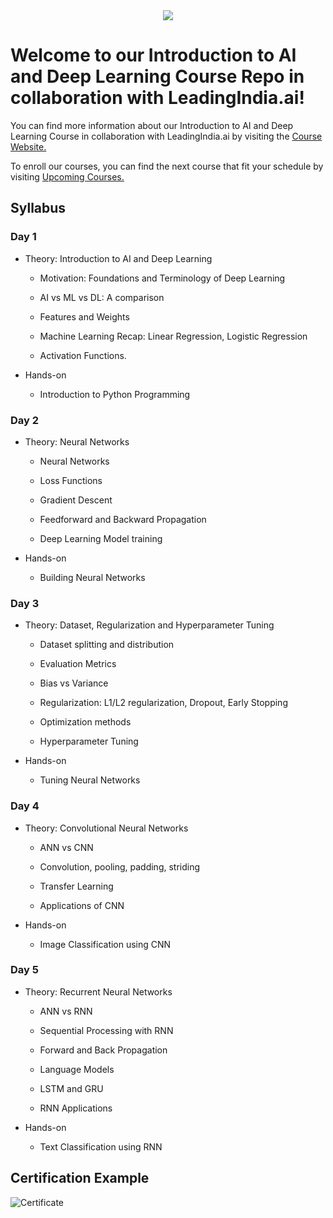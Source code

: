 <div align="center">
  <img src="https://github.com/globalaihub/introduction-to-machine-learning/blob/main/Decision%20Trees/img/logo.png">
</div>

# Welcome to our Introduction to AI and Deep Learning Course Repo in collaboration with LeadingIndia.ai!

You can find more information about our Introduction to AI and Deep Learning Course in collaboration with LeadingIndia.ai by visiting the [Course Website.](https://globalaihub.com/event/introduction-to-ai-and-deep-learning/)

To enroll our courses, you can find the next course that fit your schedule by visiting [Upcoming Courses.](https://globalaihub.com/upcoming-courses/)

## Syllabus

### Day 1
- Theory: Introduction to AI and Deep Learning 
	+ Motivation: Foundations and Terminology of Deep Learning

	+ AI vs ML vs DL: A comparison

	+ Features and Weights

	+ Machine Learning Recap: Linear Regression, Logistic Regression

	+ Activation Functions.

- Hands-on
	+ Introduction to Python Programming

### Day 2
- Theory: Neural Networks

	+ Neural Networks
	
	+ Loss Functions
	
	+ Gradient Descent
	
	+ Feedforward and Backward Propagation
	
	+ Deep Learning Model training

- Hands-on

	+ Building Neural Networks

### Day 3
- Theory: Dataset, Regularization and Hyperparameter Tuning

	+ Dataset splitting and distribution
	
	+ Evaluation Metrics
	
	+ Bias vs Variance
	
	+ Regularization: L1/L2 regularization, Dropout, Early Stopping
	
	+ Optimization methods
	
	+ Hyperparameter Tuning

- Hands-on

	+ Tuning Neural Networks

### Day 4
- Theory: Convolutional Neural Networks

	+ ANN vs CNN
	
	+ Convolution, pooling, padding, striding
	
	+ Transfer Learning
	
	+ Applications of CNN

- Hands-on

	+ Image Classification using CNN

### Day 5
- Theory: Recurrent Neural Networks
	
	+ ANN vs RNN
	
	+ Sequential Processing with RNN
	
	+ Forward and Back Propagation
	
	+ Language Models
	
	+ LSTM and GRU
	
	+ RNN Applications

- Hands-on

	+ Text Classification using RNN


## Certification Example
![Certificate](ML_Certificate.png)
